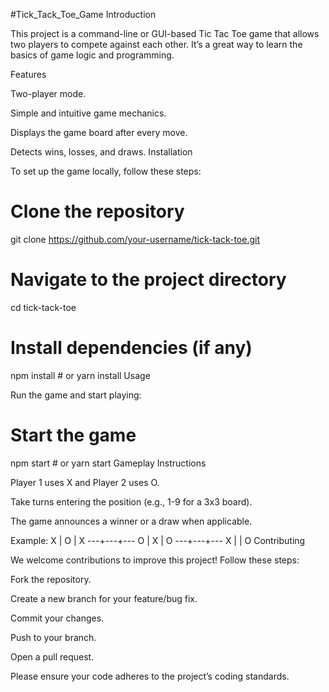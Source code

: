 #Tick_Tack_Toe_Game
Introduction

This project is a command-line or GUI-based Tic Tac Toe game that allows two players to compete against each other. It’s a great way to learn the basics of game logic and programming.

Features

Two-player mode.

Simple and intuitive game mechanics.

Displays the game board after every move.

Detects wins, losses, and draws.
Installation

To set up the game locally, follow these steps:
# Clone the repository
git clone https://github.com/your-username/tick-tack-toe.git

# Navigate to the project directory
cd tick-tack-toe

# Install dependencies (if any)
npm install  # or yarn install
Usage

Run the game and start playing:
# Start the game
npm start  # or yarn start
Gameplay Instructions

Player 1 uses X and Player 2 uses O.

Take turns entering the position (e.g., 1-9 for a 3x3 board).

The game announces a winner or a draw when applicable.

Example:
 X | O | X
---+---+---
 O | X | O
---+---+---
 X |   | O
 Contributing

We welcome contributions to improve this project! Follow these steps:

Fork the repository.

Create a new branch for your feature/bug fix.

Commit your changes.

Push to your branch.

Open a pull request.

Please ensure your code adheres to the project’s coding standards.
